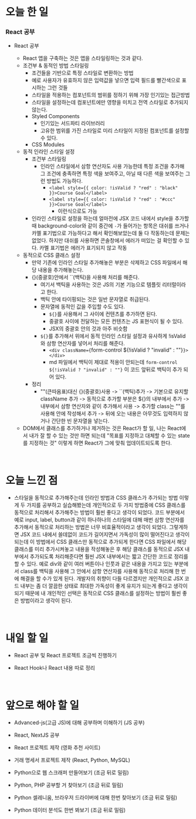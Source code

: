 # 오늘 한 일

### React 공부

- React 공부

  - React 앱을 구축하는 것은 앱을 스타일링하는 것과 같다.
  - 조건부 & 동적인 방법 스타일링
    - 조건들을 기반으로 특정 스타일로 변환하는 방법
    - 예로 사용자가 유효하지 않은 입력값을 넣으면 입력 필드를 빨간색으로 표시하는 그런 것들
    - 스타일을 적용하는 컴포넌트의 범위를 정하기 위해 가장 인기있는 접근방법
    - 스타일을 설정하는데 컴포넌트에만 영향을 미치고 전역 스타일로 추가되지 않는다.
    - Styled Components
      - 인기있는 서드파티 라이브러리
      - 고유한 범위를 가진 스타일로 미리 스타일이 지정된 컴포넌트를 설정할 수 있다.
    - CSS Modules
  - 동적 인라인 스타일 설정
    - 조건부 스타일링
      - 인라인 스타일에서 삼항 연산자도 사용 가능한데 특정 조건을 추가해 그 조건에 충족하면 특정 색을 보여주고, 아닐 때 다른 색을 보여주는 그런 방법도 가능하다.
        - `<label style={{ color: !isValid ? "red" : "black" }}>Course Goal</label>`
        - `<label style={{ color: !isValid ? "red" : "#ccc" }}>Course Goal</label>`
          - 이런식으로도 가능
    - 인라인 스타일로 설정을 하는데 얼마전에 JSX 코드 내에서 style을 추가할 때 background-color와 같이 중간에 `-`가 들어가는 항목은 대쉬를 쓰거나 카멜 표기법으로 가능하다고 해서 확인해보았는데 둘 다 작동하는데 문제는 없었다. 하지만 대쉬를 사용하면 콘솔창에서 에러가 떠있는 걸 확인할 수 있다. 카멜 표기법은 에러가 표기되지 않고 작동
  - 동적으로 CSS 클래스 설정
    - 만약 기존에 인라인 스타일 추가해놓은 부분은 삭제하고 CSS 파일에서 해당 내용을 추가해놓는다.
    - {}(중괄호)안에서 ``(백틱)을 사용해 처리를 해준다.
      - 여기서 백틱을 사용하는 것은 JS의 기본 기능으로 템플릿 리터럴이라고 한다.
      - 백틱 안에 타이핑되는 것은 일반 문자열로 취급된다.
      - 문자열에 동적인 값을 주입할 수도 있다.
        - `${}`를 사용해서 그 사이에 컨텐츠를 추가하면 된다.
        - 중괄호 사이에 전달하는 모든 컨텐츠는 JS 표현식이 될 수 있다.
        - JSX의 중괄호 안의 것과 아주 비슷함
      - `${}`를 추가해서 위에서 동적 인라인 스타일 설정과 유사하게 !isValid 와 삼항 연산자를 넣어서 처리를 해준다.
        - `<div className={`form-control ${!isValid ? "invalid" : ""}`}></div>`
        - md 파일에서 백틱이 제대로 적용이 안되는데 `form-control ${!isValid ? "invalid" : ""}` 이 코드 앞뒤로 백틱이 추가 되어 있다.
    - 정리
      - ""(큰따옴표)대신 {}(중괄호)사용 -> ``(백틱)추가 -> 기본으로 유지할 className 추가 -> 동적으로 추가할 부분은 ${}의 내부에서 추가 -> 내부에서 삼항 연산자와 같이 추가해서 사용 -> 추가할 class는 ""를 사용해 안에 작성해서 추가 -> 뒤에 오는 내용은 아무것도 입력하지 않거나 간단한 빈 문자열을 넣는다.
  - DOM에서 클래스를 추가하거나 제거하는 것은 React가 할 일, 나는 React에서 내가 잘 할 수 있는 것만 하면 되는데 "목표를 지정하고 대체할 수 있는 state를 지정하는 것" 이렇게 하면 React가 그에 맞춰 업데이트되도록 한다.

<br />

# 오늘 느낀 점

- 스타일을 동적으로 추가해주는데 인라인 방법과 CSS 클래스가 추가되는 방법 이렇게 두 가지를 공부하고 실습해봤는데 개인적으로 두 가지 방법중에 CSS 클래스를 동적으로 처리해서 추가해주는 방법이 훨씬 좋다고 생각이 되었다. 코드 부분에서 예로 input, label, button과 같이 하나하나의 스타일에 대해 매번 삼항 연산자를 추가해서 동적으로 처리하는 방법은 너무 비효율적이라고 생각이 되었다. 그렇게하면 JSX 코드 내에서 쓸데없이 코드가 길어지면서 가독성이 많이 떨어진다고 생각이 되는데 이 방법에서 CSS 클래스만 동적으로 추가되게 한다면 CSS 파일에서 해당 클래스를 미리 추가시켜놓고 내용을 작성해놓은 후 해당 클래스를 동적으로 JSX 내부에서 추가되도록 처리해준다면 훨씬 JSX 내부에서는 짧고 간단한 코드로 정리를 할 수 있다. 예로 div와 같이 여러 버튼이나 인풋과 같은 내용을 가지고 있는 부분에서 class를 백틱을 사용해 그 안에서 삼항 연산자를 사용해 동적으로 처리해 한 번에 해결을 할 수가 있게 된다. 개발자의 취향이 다들 다르겠지만 개인적으로 JSX 코드 내부는 좀 더 깔끔한 상태로 최대한 가독성이 좋게 유지가 되는게 좋다고 생각이 되기 때문에 내 개인적인 선택은 동적으로 CSS 클래스를 설정하는 방법이 훨씬 좋은 방법이라고 생각이 된다.

<br />

# 내일 할 일

- React 공부 및 React 프로젝트 조금씩 진행하기

- React Hook나 React 내용 따로 정리

<br />

# 앞으로 해야 할 일

- Advanced-js(고급 JS)에 대해 공부하며 이해하기 (JS 공부)

- React, NextJS 공부

- React 프로젝트 제작 (영화 추천 사이트)

- 거래 명세서 프로젝트 제작 (React, Python, MySQL)

- Python으로 웹 스크래퍼 만들어보기 (조금 뒤로 밀림)

- Python, PHP 공부할 거 찾아보기 (조금 뒤로 밀림)

- Python 셀레니움, 브라우저 드라이버에 대해 한번 찾아보기 (조금 뒤로 밀림)

- Python 데이터 분석도 한번 봐보기 (조금 뒤로 밀림)
